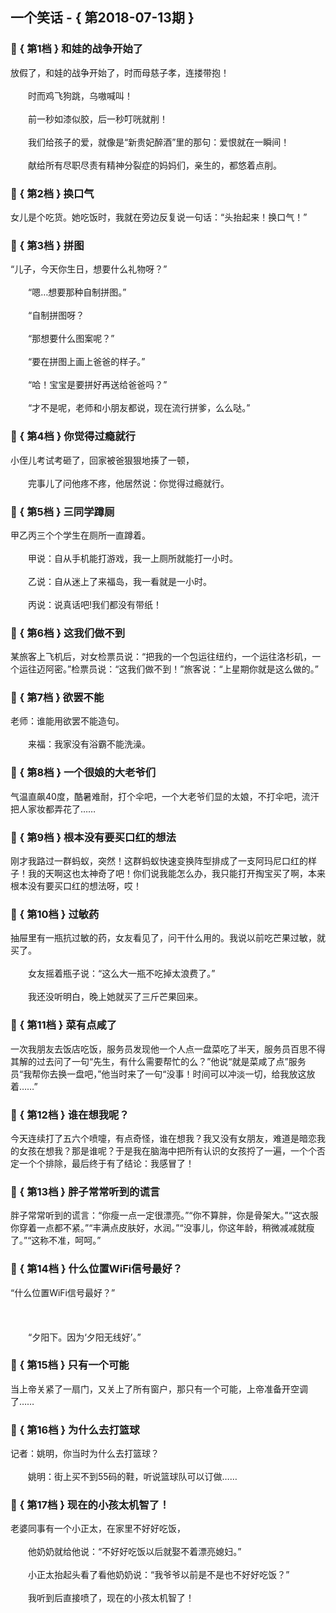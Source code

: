 ## 一个笑话 - { 第2018-07-13期 }
</hr>

### :jack_o_lantern: { 第1档 } 和娃的战争开始了
放假了，和娃的战争开始了，时而母慈子孝，连搂带抱！<br/><br/>　　时而鸡飞狗跳，乌嗷喊叫！<br/><br/>　　前一秒如漆似胶，后一秒叮咣就削！<br/><br/>　　我们给孩子的爱，就像是“新贵妃醉酒”里的那句：爱恨就在一瞬间！<br/><br/>　　献给所有尽职尽责有精神分裂症的妈妈们，亲生的，都悠着点削。


### :jack_o_lantern: { 第2档 } 换口气
女儿是个吃货。她吃饭时，我就在旁边反复说一句话：“头抬起来！换口气！”


### :jack_o_lantern: { 第3档 } 拼图
“儿子，今天你生日，想要什么礼物呀？”<br/><br/>　　“嗯…想要那种自制拼图。”<br/><br/>　　“自制拼图呀？<br/><br/>　　“那想要什么图案呢？”<br/><br/>　　“要在拼图上画上爸爸的样子。”<br/><br/>　　“哈！宝宝是要拼好再送给爸爸吗？”<br/><br/>　　“才不是呢，老师和小朋友都说，现在流行拼爹，么么哒。”


### :jack_o_lantern: { 第4档 } 你觉得过瘾就行
小侄儿考试考砸了，回家被爸狠狠地揍了一顿，<br/><br/>　　完事儿了问他疼不疼，他居然说：你觉得过瘾就行。


### :jack_o_lantern: { 第5档 } 三同学蹲厕
甲乙丙三个个学生在厕所一直蹲着。<br/><br/>　　甲说：自从手机能打游戏，我一上厕所就能打一小时。<br/><br/>　　乙说：自从迷上了来福岛，我一看就是一小时。<br/><br/>　　丙说：说真话吧!我们都没有带纸！


### :jack_o_lantern: { 第6档 } 这我们做不到
某旅客上飞机后，对女检票员说：“把我的一个包运往纽约，一个运往洛杉矶，一个运往迈阿密。”检票员说：“这我们做不到！”旅客说：“上星期你就是这么做的。”


### :jack_o_lantern: { 第7档 } 欲罢不能
老师：谁能用欲罢不能造句。<br/><br/>　　来福：我家没有浴霸不能洗澡。


### :jack_o_lantern: { 第8档 } 一个很娘的大老爷们
气温直飙40度，酷暑难耐，打个伞吧，一个大老爷们显的太娘，不打伞吧，流汗把人家妆都弄花了……


### :jack_o_lantern: { 第9档 } 根本没有要买口红的想法
刚才我路过一群蚂蚁，突然！这群蚂蚁快速变换阵型排成了一支阿玛尼口红的样子！我的天啊这也太神奇了吧！你们说我能怎么办，我只能打开掏宝买了啊，本来根本没有要买口红的想法呀，哎！


### :jack_o_lantern: { 第10档 } 过敏药
抽屉里有一瓶抗过敏的药，女友看见了，问干什么用的。我说以前吃芒果过敏，就买了。<br/><br/>　　女友摇着瓶子说：“这么大一瓶不吃掉太浪费了。”<br/><br/>　　我还没听明白，晚上她就买了三斤芒果回来。


### :jack_o_lantern: { 第11档 } 菜有点咸了
一次我朋友去饭店吃饭，服务员发现他一个人点一盘菜吃了半天，服务员百思不得其解的过去问了一句“先生，有什么需要帮忙的么？”他说“就是菜咸了点”服务员“我帮你去换一盘吧，”他当时来了一句“没事！时间可以冲淡一切，给我放这放着……”


### :jack_o_lantern: { 第12档 } 谁在想我呢？
今天连续打了五六个喷嚏，有点奇怪，谁在想我？我又没有女朋友，难道是暗恋我的女孩在想我？那是谁呢？于是我在脑海中把所有认识的女孩捋了一遍，一个个否定一个个排除，最后终于有了结论：我感冒了！


### :jack_o_lantern: { 第13档 } 胖子常常听到的谎言
胖子常常听到的谎言：“你瘦一点一定很漂亮。”“你不算胖，你是骨架大。”“这衣服你穿着一点都不紧。”“丰满点皮肤好，水润。”“没事儿，你这年龄，稍微减减就瘦了。”“这称不准，呵呵。”


### :jack_o_lantern: { 第14档 } 什么位置WiFi信号最好？
“什么位置WiFi信号最好？”<br/><br/><br/><br/>　　“夕阳下。因为‘夕阳无线好’。”


### :jack_o_lantern: { 第15档 } 只有一个可能
当上帝关紧了一扇门，又关上了所有窗户，那只有一个可能，上帝准备开空调了……


### :jack_o_lantern: { 第16档 } 为什么去打篮球
记者：姚明，你当时为什么去打篮球？<br/><br/>　　姚明：街上买不到55码的鞋，听说篮球队可以订做……


### :jack_o_lantern: { 第17档 } 现在的小孩太机智了！
老婆同事有一个小正太，在家里不好好吃饭，<br/><br/>　　他奶奶就给他说：“不好好吃饭以后就娶不着漂亮媳妇。”<br/><br/>　　小正太抬起头看了看他奶奶说：“我爷爷以前是不是也不好好吃饭？”<br/><br/>　　我听到后直接喷了，现在的小孩太机智了！

